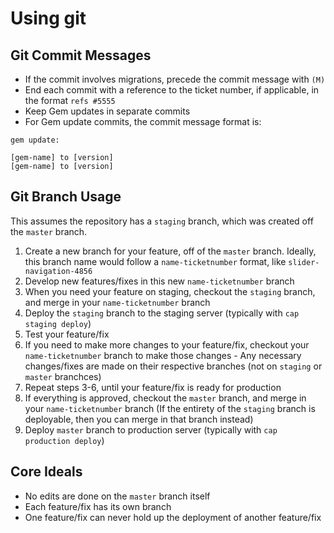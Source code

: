 # Using git

## Git Commit Messages

* If the commit involves migrations, precede the commit message with `(M)`
* End each commit with a reference to the ticket number, if applicable, in the format `refs #5555`
* Keep Gem updates in separate commits
* For Gem update commits, the commit message format is:

```
gem update:

[gem-name] to [version]
[gem-name] to [version]
```

## Git Branch Usage

This assumes the repository has a `staging` branch, which was created off the `master` branch.

1. Create a new branch for your feature, off of the `master` branch. Ideally, this branch name would follow a `name-ticketnumber` format, like `slider-navigation-4856`
2. Develop new features/fixes in this new `name-ticketnumber` branch
3. When you need your feature on staging, checkout the `staging` branch, and merge in your `name-ticketnumber` branch
4. Deploy the `staging` branch to the staging server (typically with `cap staging deploy`)
5. Test your feature/fix
6. If you need to make more changes to your feature/fix, checkout your `name-ticketnumber` branch to make those changes - Any necessary changes/fixes are made on their respective branches (not on `staging` or `master` branchces)
7. Repeat steps 3-6,  until your feature/fix is ready for production
8. If everything is approved, checkout the `master` branch, and merge in your `name-ticketnumber` branch (If the entirety of the `staging` branch is deployable, then you can merge in that branch instead)
9. Deploy `master` branch to production server (typically with `cap production deploy`)

## Core Ideals

* No edits are done on the `master` branch itself
* Each feature/fix has its own branch
* One feature/fix can never hold up the deployment of another feature/fix
